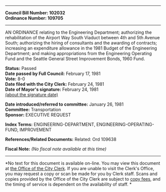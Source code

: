 * * * * *  
  
**Council Bill Number: [](#h0)[](#h2)102032**   
**Ordinance Number: 109705**  
  
* * * * *  
  
AN ORDINANCE relating to the Engineering Department; authorizing the rehabilitation of the Airport Way South Viaduct between 4th and 5th Avenue South; authorizing the hiring of consultants and the awarding of contracts; increasing an expenditure allowance in the 1981 Budget of the Engineering Department; and making appropriations from the Engineering Operating Fund and the Seattle General Street Improvement Bonds, 1960 Fund.  
  
**Status:** Passed   
**Date passed by Full Council:** February 17, 1981   
**Vote:** 8-0   
**Date filed with the City Clerk:** February 24, 1981   
**Date of Mayor's signature:** February 24, 1981   
[(about the signature date)](/~public/approvaldate.htm)   
  
  
**Date introduced/referred to committee:** January 26, 1981   
**Committee:** Transportation   
**Sponsor:** EXECUTIVE REQUEST   
  
**Index Terms:** ENGINEERING-DEPARTMENT, ENGINEERING-OPERATING-FUND, IMPROVEMENT  
  
**References/Related Documents:** Related: Ord 109638  
  
**Fiscal Note:** *(No fiscal note available at this time)*  
  
* * * * *  
  
*No text for this document is available on-line. You may view this document at [the Office of the City Clerk](http://www.seattle.gov/leg/clerk/contactUs.htm). If you are unable to visit the Clerk's Office, you may request a copy or scan be made for you by Clerk staff. Scans and copies provided by the Office of the City Clerk are subject to [copy fees](http://clerk.seattle.gov/~public/clerkfees.htm), and the timing of service is dependent on the availability of staff. *  
  
  

